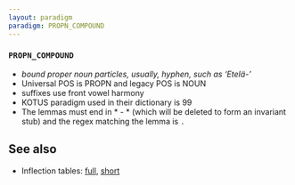 ```yaml
---
layout: paradigm
paradigm: PROPN_COMPOUND
---
```

### ` PROPN_COMPOUND `

* _bound proper noun particles, usually, hyphen, such as ‘Etelä-’_
* Universal POS is PROPN and legacy POS is NOUN
* suffixes use front vowel harmony
* KOTUS paradigm used in their dictionary is 99
* The lemmas must end in * - * (which will be deleted to form an invariant stub) and the regex matching the lemma is ` . `

## See also

* Inflection tables: [full](gen/C/Compound.html), [short](gen/C/Compound_wikt.html)

